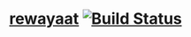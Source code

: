 # [rewayaat](http://rewayaat.info) [![Build Status](https://travis-ci.org/Zir0-93/rewayaat.svg?branch=master)](https://travis-ci.org/Zir0-93/rewayaat)

